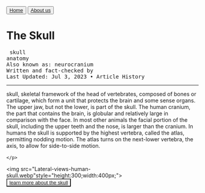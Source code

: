 

<html>
<head>
  <meta http-equiv="CONTENT-TYPE" content="text/html; charset=UTF-8">
  <title>Science and Tech</title>
  <button> <a href="homework.html">Home</a></button>
  <button> <a href="Aboutus.html">About us</a></button>
  
</head>
<body>
  <h1>
    The Skull
  </h1>

  
  <pre> skull
anatomy
Also known as: neurocranium
Written and fact-checked by 
Last Updated: Jul 3, 2023 • Article History</pre> <hr>
  <p> skull, skeletal framework of the head of vertebrates, composed of bones or cartilage, which form a unit that protects the brain and some sense organs.
    The upper jaw, but not the lower, is part of the skull. The human cranium, the part that contains the brain, is globular and relatively large in comparison with the face. In most other animals the facial portion of the skull, including the upper teeth and the nose, is larger than the cranium.
    In humans the skull is supported by the highest vertebra, called the atlas, permitting nodding motion. The atlas turns on the next-lower vertebra, the axis, to allow for side-to-side motion.
    
    </p>
  
  <img src="Lateral-views-human-skull.webp"style="height:300;width:400px;">
  <br>
  <button style="background-color: whitesmoke;"><a href="class1.html">learn more about the skull</a> </button>
</body>
</html>
